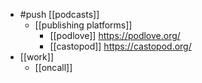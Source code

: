 - #push [[podcasts]]
  - [[publishing platforms]]
    - [[podlove]] https://podlove.org/
    - [[castopod]] https://castopod.org/
- [[work]]
  - [[oncall]]
